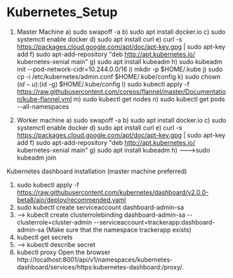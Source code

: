 # Kubernetes_Setup

1) Master Machine
  a) sudo swapoff -a
  b) sudo apt install docker.io
  c) sudo systemctl enable docker
  d) sudo apt install curl
  e) curl -s https://packages.cloud.google.com/apt/doc/apt-key.gpg | sudo apt-key add
  f) sudo apt-add-repository "deb http://apt.kubernetes.io/ kubernetes-xenial main"
  g) sudo apt install kubeadm
  h) sudo kubeadm init --pod-network-cidr=10.244.0.0/16
  i) mkdir -p $HOME/.kube
  j) sudo cp -i /etc/kubernetes/admin.conf $HOME/.kube/config
  k) sudo chown $(id -u):$(id -g) $HOME/.kube/config
  l) sudo kubectl apply -f https://raw.githubusercontent.com/coreos/flannel/master/Documentation/kube-flannel.yml
  m) sudo kubectl get nodes
  n) sudo kubectl get pods --all-namespaces

2) Worker machine
  a) sudo swapoff -a
  b) sudo apt install docker.io
  c) sudo systemctl enable docker
  d) sudo apt install curl
  e) curl -s https://packages.cloud.google.com/apt/doc/apt-key.gpg | sudo apt-key add
  f) sudo apt-add-repository "deb http://apt.kubernetes.io/ kubernetes-xenial main"
  g) sudo apt install kubeadm
  h) --->sudo kubeadm join <command>

Kubernetes dashboard installation (master machine preferred)
1) sudo kubectl apply -f https://raw.githubusercontent.com/kubernetes/dashboard/v2.0.0-beta8/aio/deploy/recommended.yaml
2) sudo kubectl create serviceaccount dashboard-admin-sa
3)  --> kubectl create clusterrolebinding dashboard-admin-sa  --clusterrole=cluster-admin --serviceaccount=trackerapp:dashboard-admin-sa  (Make sure that the namespace trackerapp exists)
4)  kubectl get secrets
5)  --> kubectl describe secret <dashboard-admin-sa-token-dpccz>
6) kubectl proxy
Open the browser
  http://localhost:8001/api/v1/namespaces/kubernetes-dashboard/services/https:kubernetes-dashboard:/proxy/.

